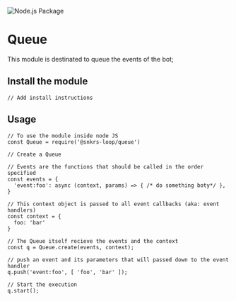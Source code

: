 ![Node.js Package](https://github.com/snkrs-loop/queue/workflows/Node.js%20Package/badge.svg)

# Queue
This module is destinated to queue the events of the bot;

## Install the module
```
// Add install instructions
```

## Usage
```
// To use the module inside node JS
const Queue = require('@snkrs-loop/queue')

// Create a Queue

// Events are the functions that should be called in the order specified
const events = {
  'event:foo': async (context, params) => { /* do something boty*/ },
}

// This context object is passed to all event callbacks (aka: event handlers)
const context = {
  foo: 'bar'
}

// The Queue itself recieve the events and the context
const q = Queue.create(events, context);

// push an event and its parameters that will passed down to the event handler
q.push('event:foo', [ 'foo', 'bar' ]);

// Start the execution
q.start();
```
